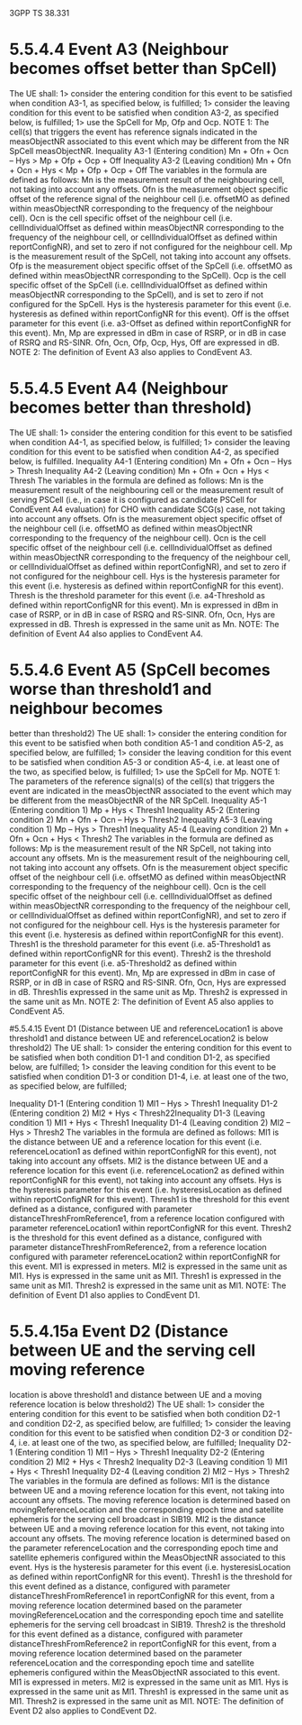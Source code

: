3GPP TS 38.331

# 5.5.4.4 Event A3 (Neighbour becomes offset better than SpCell)
The UE shall:
1> consider the entering condition for this event to be satisfied when condition A3-1, as specified below, is fulfilled;
1> consider the leaving condition for this event to be satisfied when condition A3-2, as specified below, is fulfilled;
1> use the SpCell for Mp, Ofp and Ocp.
NOTE 1: The cell(s) that triggers the event has reference signals indicated in the measObjectNR associated to this
event which may be different from the NR SpCell measObjectNR.
Inequality A3-1 (Entering condition)
Mn + Ofn + Ocn – Hys > Mp + Ofp + Ocp + Off
Inequality A3-2 (Leaving condition)
Mn + Ofn + Ocn + Hys < Mp + Ofp + Ocp + Off
The variables in the formula are defined as follows:
Mn is the measurement result of the neighbouring cell, not taking into account any offsets.
Ofn is the measurement object specific offset of the reference signal of the neighbour cell (i.e. offsetMO as defined
within measObjectNR corresponding to the frequency of the neighbour cell).
Ocn is the cell specific offset of the neighbour cell (i.e. cellIndividualOffset as defined within measObjectNR
corresponding to the frequency of the neighbour cell, or cellIndividualOffset as defined within reportConfigNR),
and set to zero if not configured for the neighbour cell.
Mp is the measurement result of the SpCell, not taking into account any offsets.
Ofp is the measurement object specific offset of the SpCell (i.e. offsetMO as defined within measObjectNR
corresponding to the SpCell).
Ocp is the cell specific offset of the SpCell (i.e. cellIndividualOffset as defined within measObjectNR corresponding
to the SpCell), and is set to zero if not configured for the SpCell.
Hys is the hysteresis parameter for this event (i.e. hysteresis as defined within reportConfigNR for this event).
Off is the offset parameter for this event (i.e. a3-Offset as defined within reportConfigNR for this event).
Mn, Mp are expressed in dBm in case of RSRP, or in dB in case of RSRQ and RS-SINR.
Ofn, Ocn, Ofp, Ocp, Hys, Off are expressed in dB.
NOTE 2: The definition of Event A3 also applies to CondEvent A3.

# 5.5.4.5 Event A4 (Neighbour becomes better than threshold)
The UE shall:
1> consider the entering condition for this event to be satisfied when condition A4-1, as specified below, is fulfilled;
1> consider the leaving condition for this event to be satisfied when condition A4-2, as specified below, is fulfilled.
Inequality A4-1 (Entering condition)
Mn + Ofn + Ocn – Hys > Thresh
Inequality A4-2 (Leaving condition)
Mn + Ofn + Ocn + Hys < Thresh
The variables in the formula are defined as follows:
Mn is the measurement result of the neighbouring cell or the measurement result of serving PSCell (i.e., in case it is
configured as candidate PSCell for CondEvent A4 evaluation) for CHO with candidate SCG(s) case, not taking
into account any offsets.
Ofn is the measurement object specific offset of the neighbour cell (i.e. offsetMO as defined within measObjectNR
corresponding to the frequency of the neighbour cell).
Ocn is the cell specific offset of the neighbour cell (i.e. cellIndividualOffset as defined within measObjectNR
corresponding to the frequency of the neighbour cell, or cellIndividualOffset as defined within reportConfigNR),
and set to zero if not configured for the neighbour cell.
Hys is the hysteresis parameter for this event (i.e. hysteresis as defined within reportConfigNR for this event).
Thresh is the threshold parameter for this event (i.e. a4-Threshold as defined within reportConfigNR for this event).
Mn is expressed in dBm in case of RSRP, or in dB in case of RSRQ and RS-SINR.
Ofn, Ocn, Hys are expressed in dB.
Thresh is expressed in the same unit as Mn.
NOTE: The definition of Event A4 also applies to CondEvent A4.

# 5.5.4.6 Event A5 (SpCell becomes worse than threshold1 and neighbour becomes
better than threshold2)
The UE shall:
1> consider the entering condition for this event to be satisfied when both condition A5-1 and condition A5-2, as
specified below, are fulfilled;
1> consider the leaving condition for this event to be satisfied when condition A5-3 or condition A5-4, i.e. at least
one of the two, as specified below, is fulfilled;
1> use the SpCell for Mp.
NOTE 1: The parameters of the reference signal(s) of the cell(s) that triggers the event are indicated in the
measObjectNR associated to the event which may be different from the measObjectNR of the NR SpCell.
Inequality A5-1 (Entering condition 1)
Mp + Hys < Thresh1
Inequality A5-2 (Entering condition 2)
Mn + Ofn + Ocn – Hys > Thresh2
Inequality A5-3 (Leaving condition 1)
Mp – Hys > Thresh1
Inequality A5-4 (Leaving condition 2)
Mn + Ofn + Ocn + Hys < Thresh2
The variables in the formula are defined as follows:
Mp is the measurement result of the NR SpCell, not taking into account any offsets.
Mn is the measurement result of the neighbouring cell, not taking into account any offsets.
Ofn is the measurement object specific offset of the neighbour cell (i.e. offsetMO as defined within measObjectNR
corresponding to the frequency of the neighbour cell).
Ocn is the cell specific offset of the neighbour cell (i.e. cellIndividualOffset as defined within measObjectNR
corresponding to the frequency of the neighbour cell, or cellIndividualOffset as defined within reportConfigNR),
and set to zero if not configured for the neighbour cell.
Hys is the hysteresis parameter for this event (i.e. hysteresis as defined within reportConfigNR for this event).
Thresh1 is the threshold parameter for this event (i.e. a5-Threshold1 as defined within reportConfigNR for this
event).
Thresh2 is the threshold parameter for this event (i.e. a5-Threshold2 as defined within reportConfigNR for this
event).
Mn, Mp are expressed in dBm in case of RSRP, or in dB in case of RSRQ and RS-SINR.
Ofn, Ocn, Hys are expressed in dB.
Thresh1is expressed in the same unit as Mp.
Thresh2 is expressed in the same unit as Mn.
NOTE 2: The definition of Event A5 also applies to CondEvent A5.

#5.5.4.15 Event D1 (Distance between UE and referenceLocation1 is above threshold1
and distance between UE and referenceLocation2 is below threshold2)
The UE shall:
1> consider the entering condition for this event to be satisfied when both condition D1-1 and condition D1-2, as
specified below, are fulfilled;
1> consider the leaving condition for this event to be satisfied when condition D1-3 or condition D1-4, i.e. at least
one of the two, as specified below, are fulfilled;

Inequality D1-1 (Entering condition 1)
Ml1 – Hys > Thresh1
Inequality D1-2 (Entering condition 2)
Ml2 + Hys < Thresh22Inequality D1-3 (Leaving condition 1)
Ml1 + Hys < Thresh1
Inequality D1-4 (Leaving condition 2)
Ml2 – Hys > Thresh2
The variables in the formula are defined as follows:
Ml1 is the distance between UE and a reference location for this event (i.e. referenceLocation1 as defined within
reportConfigNR for this event), not taking into account any offsets.
Ml2 is the distance between UE and a reference location for this event (i.e. referenceLocation2 as defined within
reportConfigNR for this event), not taking into account any offsets.
Hys is the hysteresis parameter for this event (i.e. hysteresisLocation as defined within reportConfigNR for this
event).
Thresh1 is the threshold for this event defined as a distance, configured with parameter
distanceThreshFromReference1, from a reference location configured with parameter referenceLocation1 within
reportConfigNR for this event.
Thresh2 is the threshold for this event defined as a distance, configured with parameter
distanceThreshFromReference2, from a reference location configured with parameter referenceLocation2 within
reportConfigNR for this event.
Ml1 is expressed in meters.
Ml2 is expressed in the same unit as Ml1.
Hys is expressed in the same unit as Ml1.
Thresh1 is expressed in the same unit as Ml1.
Thresh2 is expressed in the same unit as Ml1.
NOTE: The definition of Event D1 also applies to CondEvent D1.

# 5.5.4.15a Event D2 (Distance between UE and the serving cell moving reference
location is above threshold1 and distance between UE and a moving
reference location is below threshold2)
The UE shall:
1> consider the entering condition for this event to be satisfied when both condition D2-1 and condition D2-2, as
specified below, are fulfilled;
1> consider the leaving condition for this event to be satisfied when condition D2-3 or condition D2-4, i.e. at least
one of the two, as specified below, are fulfilled;
Inequality D2-1 (Entering condition 1)
Ml1 – Hys > Thresh1
Inequality D2-2 (Entering condition 2)
Ml2 + Hys < Thresh2
Inequality D2-3 (Leaving condition 1)
Ml1 + Hys < Thresh1
Inequality D2-4 (Leaving condition 2)
Ml2 – Hys > Thresh2
The variables in the formula are defined as follows:
Ml1 is the distance between UE and a moving reference location for this event, not taking into account any offsets.
The moving reference location is determined based on movingReferenceLocation and the corresponding epoch
time and satellite ephemeris for the serving cell broadcast in SIB19.
Ml2 is the distance between UE and a moving reference location for this event, not taking into account any offsets.
The moving reference location is determined based on the parameter referenceLocation and the corresponding
epoch time and satellite ephemeris configured within the MeasObjectNR associated to this event.
Hys is the hysteresis parameter for this event (i.e. hysteresisLocation as defined within reportConfigNR for this
event).
Thresh1 is the threshold for this event defined as a distance, configured with parameter
distanceThreshFromReference1 in reportConfigNR for this event, from a moving reference location determined
based on the parameter movingReferenceLocation and the corresponding epoch time and satellite ephemeris for
the serving cell broadcast in SIB19.
Thresh2 is the threshold for this event defined as a distance, configured with parameter
distanceThreshFromReference2 in reportConfigNR for this event, from a moving reference location determined
based on the parameter referenceLocation and the corresponding epoch time and satellite ephemeris configured
within the MeasObjectNR associated to this event.
Ml1 is expressed in meters.
Ml2 is expressed in the same unit as Ml1.
Hys is expressed in the same unit as Ml1.
Thresh1 is expressed in the same unit as Ml1.
Thresh2 is expressed in the same unit as Ml1.
NOTE: The definition of Event D2 also applies to CondEvent D2.